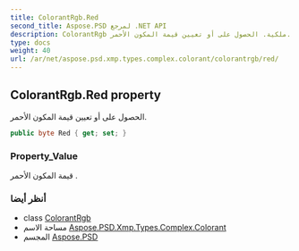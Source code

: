 ```yaml
---
title: ColorantRgb.Red
second_title: Aspose.PSD لمرجع .NET API
description: ColorantRgb ملكية. الحصول على أو تعيين قيمة المكون الأحمر.
type: docs
weight: 40
url: /ar/net/aspose.psd.xmp.types.complex.colorant/colorantrgb/red/
---
```

## ColorantRgb.Red property

الحصول على أو تعيين قيمة المكون الأحمر.

```csharp
public byte Red { get; set; }
```

### Property_Value

قيمة المكون الأحمر .

### أنظر أيضا

* class [ColorantRgb](../)
* مساحة الاسم [Aspose.PSD.Xmp.Types.Complex.Colorant](../../colorantrgb/)
* المجسم [Aspose.PSD](../../../)



